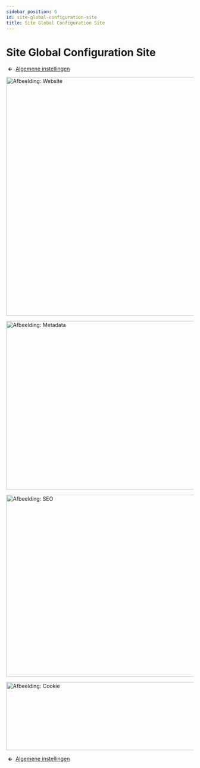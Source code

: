 ```yaml
---
sidebar_position: 6
id: site-global-configuration-site
title: Site Global Configuration Site
---
```

# Site Global Configuration Site
 **←**  [Algemene
instellingen](https://docs.joomla.org/Help4.x:Site_Global_Configuration/nl#site "Help4.x:Site Global Configuration/nl")

<img
src="https://docs.joomla.org/images/thumb/0/0d/Help-4x-global-configuration-site-subscreen-nl.png/800px-Help-4x-global-configuration-site-subscreen-nl.png"
decoding="async"
srcset="https://docs.joomla.org/images/thumb/0/0d/Help-4x-global-configuration-site-subscreen-nl.png/1200px-Help-4x-global-configuration-site-subscreen-nl.png 1.5x, https://docs.joomla.org/images/0/0d/Help-4x-global-configuration-site-subscreen-nl.png 2x"
data-file-width="1567" data-file-height="1253" width="800" height="640"
alt="Afbeelding: Website" />

<img
src="https://docs.joomla.org/images/thumb/4/4d/Help-4x-global-configuration-metadata-subscreen-nl.png/800px-Help-4x-global-configuration-metadata-subscreen-nl.png"
decoding="async"
srcset="https://docs.joomla.org/images/thumb/4/4d/Help-4x-global-configuration-metadata-subscreen-nl.png/1200px-Help-4x-global-configuration-metadata-subscreen-nl.png 1.5x, https://docs.joomla.org/images/4/4d/Help-4x-global-configuration-metadata-subscreen-nl.png 2x"
data-file-width="1566" data-file-height="885" width="800" height="452"
alt="Afbeelding: Metadata" />

<img
src="https://docs.joomla.org/images/thumb/1/1e/Help-4x-global-configuration-seo-subscreen-nl.png/800px-Help-4x-global-configuration-seo-subscreen-nl.png"
decoding="async"
srcset="https://docs.joomla.org/images/thumb/1/1e/Help-4x-global-configuration-seo-subscreen-nl.png/1200px-Help-4x-global-configuration-seo-subscreen-nl.png 1.5x, https://docs.joomla.org/images/1/1e/Help-4x-global-configuration-seo-subscreen-nl.png 2x"
data-file-width="1566" data-file-height="955" width="800" height="488"
alt="Afbeelding: SEO" />

<img
src="https://docs.joomla.org/images/thumb/b/b4/Help-4x-global-configuration-cookie-subscreen-nl.png/800px-Help-4x-global-configuration-cookie-subscreen-nl.png"
decoding="async"
srcset="https://docs.joomla.org/images/thumb/b/b4/Help-4x-global-configuration-cookie-subscreen-nl.png/1200px-Help-4x-global-configuration-cookie-subscreen-nl.png 1.5x, https://docs.joomla.org/images/b/b4/Help-4x-global-configuration-cookie-subscreen-nl.png 2x"
data-file-width="1566" data-file-height="358" width="800" height="183"
alt="Afbeelding: Cookie" />

 **←**  [Algemene
instellingen](https://docs.joomla.org/Help4.x:Site_Global_Configuration/nl#site "Help4.x:Site Global Configuration/nl")
